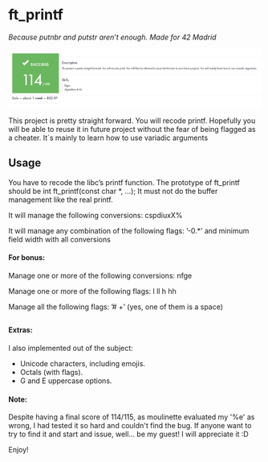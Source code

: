 # ft_printf

*Because putnbr and putstr aren’t enough. Made for 42 Madrid*

![114/100 score](./ftprintf_success.png)

This project is pretty straight forward. You will recode printf. Hopefully you will be able to reuse it in future project without the fear of being flagged as a cheater.
It´s mainly to learn how to use variadic arguments

## Usage
You have to recode the libc’s printf function. The prototype of ft_printf should be int ft_printf(const char *, ...);
It must not do the buffer management like the real printf.

It will manage the following conversions: cspdiuxX%

It will manage any combination of the following flags: ’-0.*’ and minimum field
width with all conversions

#### For bonus:

Manage one or more of the following conversions: nfge

Manage one or more of the following flags: l ll h hh

Manage all the following flags: ’# +’ (yes, one of them is a space)

## 

#### Extras:

I also implemented out of the subject:
 - Unicode characters, including emojis.
 - Octals (with flags).
 - G and E uppercase options.

#### Note:
Despite having a final score of 114/115, as moulinette evaluated my '%e' as wrong, I had tested it so hard and couldn't find the bug.
If anyone want to try to find it and start and issue, well... be my guest! I will appreciate it :D

Enjoy!
